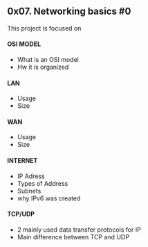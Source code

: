 ## 0x07. Networking basics #0

This project is focused on

#### OSI MODEL
- What is an OSI model
- Hw it is organized

#### LAN
- Usage
- Size

#### WAN
- Usage
- Size

#### INTERNET
- IP Adress
- Types of Address
- Subnets
- why IPv6 was created

#### TCP/UDP
- 2 mainly used data transfer protocols for IP
- Main difference between TCP and UDP
